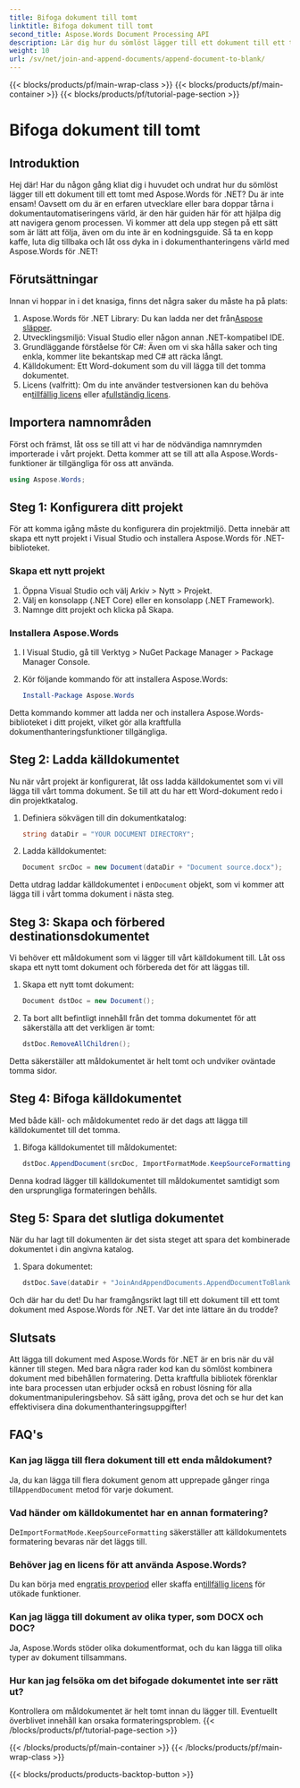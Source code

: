 ```yaml
---
title: Bifoga dokument till tomt
linktitle: Bifoga dokument till tomt
second_title: Aspose.Words Document Processing API
description: Lär dig hur du sömlöst lägger till ett dokument till ett tomt med Aspose.Words för .NET. Steg-för-steg-guide, kodavsnitt och vanliga frågor ingår.
weight: 10
url: /sv/net/join-and-append-documents/append-document-to-blank/
---
```


{{< blocks/products/pf/main-wrap-class >}}
{{< blocks/products/pf/main-container >}}
{{< blocks/products/pf/tutorial-page-section >}}

# Bifoga dokument till tomt

## Introduktion

Hej där! Har du någon gång kliat dig i huvudet och undrat hur du sömlöst lägger till ett dokument till ett tomt med Aspose.Words för .NET? Du är inte ensam! Oavsett om du är en erfaren utvecklare eller bara doppar tårna i dokumentautomatiseringens värld, är den här guiden här för att hjälpa dig att navigera genom processen. Vi kommer att dela upp stegen på ett sätt som är lätt att följa, även om du inte är en kodningsguide. Så ta en kopp kaffe, luta dig tillbaka och låt oss dyka in i dokumenthanteringens värld med Aspose.Words för .NET!

## Förutsättningar

Innan vi hoppar in i det knasiga, finns det några saker du måste ha på plats:

1.  Aspose.Words för .NET Library: Du kan ladda ner det från[Aspose släpper](https://releases.aspose.com/words/net/).
2. Utvecklingsmiljö: Visual Studio eller någon annan .NET-kompatibel IDE.
3. Grundläggande förståelse för C#: Även om vi ska hålla saker och ting enkla, kommer lite bekantskap med C# att räcka långt.
4. Källdokument: Ett Word-dokument som du vill lägga till det tomma dokumentet.
5.  Licens (valfritt): Om du inte använder testversionen kan du behöva en[tillfällig licens](https://purchase.aspose.com/temporary-license/) eller a[fullständig licens](https://purchase.aspose.com/buy).

## Importera namnområden

Först och främst, låt oss se till att vi har de nödvändiga namnrymden importerade i vårt projekt. Detta kommer att se till att alla Aspose.Words-funktioner är tillgängliga för oss att använda.

```csharp
using Aspose.Words;
```

## Steg 1: Konfigurera ditt projekt

För att komma igång måste du konfigurera din projektmiljö. Detta innebär att skapa ett nytt projekt i Visual Studio och installera Aspose.Words för .NET-biblioteket.

### Skapa ett nytt projekt

1. Öppna Visual Studio och välj Arkiv > Nytt > Projekt.
2. Välj en konsolapp (.NET Core) eller en konsolapp (.NET Framework).
3. Namnge ditt projekt och klicka på Skapa.

### Installera Aspose.Words

1. I Visual Studio, gå till Verktyg > NuGet Package Manager > Package Manager Console.
2. Kör följande kommando för att installera Aspose.Words:

   ```powershell
   Install-Package Aspose.Words
   ```

Detta kommando kommer att ladda ner och installera Aspose.Words-biblioteket i ditt projekt, vilket gör alla kraftfulla dokumenthanteringsfunktioner tillgängliga.

## Steg 2: Ladda källdokumentet

Nu när vårt projekt är konfigurerat, låt oss ladda källdokumentet som vi vill lägga till vårt tomma dokument. Se till att du har ett Word-dokument redo i din projektkatalog.

1. Definiera sökvägen till din dokumentkatalog:

   ```csharp
   string dataDir = "YOUR DOCUMENT DIRECTORY";
   ```

2. Ladda källdokumentet:

   ```csharp
   Document srcDoc = new Document(dataDir + "Document source.docx");
   ```

 Detta utdrag laddar källdokumentet i en`Document` objekt, som vi kommer att lägga till i vårt tomma dokument i nästa steg.

## Steg 3: Skapa och förbered destinationsdokumentet

Vi behöver ett måldokument som vi lägger till vårt källdokument till. Låt oss skapa ett nytt tomt dokument och förbereda det för att läggas till.

1. Skapa ett nytt tomt dokument:

   ```csharp
   Document dstDoc = new Document();
   ```

2. Ta bort allt befintligt innehåll från det tomma dokumentet för att säkerställa att det verkligen är tomt:

   ```csharp
   dstDoc.RemoveAllChildren();
   ```

Detta säkerställer att måldokumentet är helt tomt och undviker oväntade tomma sidor.

## Steg 4: Bifoga källdokumentet

Med både käll- och måldokumentet redo är det dags att lägga till källdokumentet till det tomma.

1. Bifoga källdokumentet till måldokumentet:

   ```csharp
   dstDoc.AppendDocument(srcDoc, ImportFormatMode.KeepSourceFormatting);
   ```

Denna kodrad lägger till källdokumentet till måldokumentet samtidigt som den ursprungliga formateringen behålls.

## Steg 5: Spara det slutliga dokumentet

När du har lagt till dokumenten är det sista steget att spara det kombinerade dokumentet i din angivna katalog.

1. Spara dokumentet:

   ```csharp
   dstDoc.Save(dataDir + "JoinAndAppendDocuments.AppendDocumentToBlank.docx");
   ```

Och där har du det! Du har framgångsrikt lagt till ett dokument till ett tomt dokument med Aspose.Words för .NET. Var det inte lättare än du trodde?

## Slutsats

Att lägga till dokument med Aspose.Words för .NET är en bris när du väl känner till stegen. Med bara några rader kod kan du sömlöst kombinera dokument med bibehållen formatering. Detta kraftfulla bibliotek förenklar inte bara processen utan erbjuder också en robust lösning för alla dokumentmanipuleringsbehov. Så sätt igång, prova det och se hur det kan effektivisera dina dokumenthanteringsuppgifter!

## FAQ's

### Kan jag lägga till flera dokument till ett enda måldokument?

Ja, du kan lägga till flera dokument genom att upprepade gånger ringa till`AppendDocument` metod för varje dokument.

### Vad händer om källdokumentet har en annan formatering?

 De`ImportFormatMode.KeepSourceFormatting` säkerställer att källdokumentets formatering bevaras när det läggs till.

### Behöver jag en licens för att använda Aspose.Words?

 Du kan börja med en[gratis provperiod](https://releases.aspose.com/) eller skaffa en[tillfällig licens](https://purchase.aspose.com/temporary-license/) för utökade funktioner.

### Kan jag lägga till dokument av olika typer, som DOCX och DOC?

Ja, Aspose.Words stöder olika dokumentformat, och du kan lägga till olika typer av dokument tillsammans.

### Hur kan jag felsöka om det bifogade dokumentet inte ser rätt ut?

Kontrollera om måldokumentet är helt tomt innan du lägger till. Eventuellt överblivet innehåll kan orsaka formateringsproblem.
{{< /blocks/products/pf/tutorial-page-section >}}

{{< /blocks/products/pf/main-container >}}
{{< /blocks/products/pf/main-wrap-class >}}

{{< blocks/products/products-backtop-button >}}
